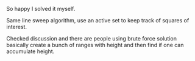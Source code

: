So happy I solved it myself.

Same line sweep algorithm, use an active set to keep track of squares of interest.

Checked discussion and there are people using brute force solution basically create a bunch of ranges with height and then find if one can accumulate height.
